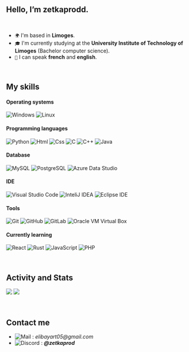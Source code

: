 ##  Hello, I’m zetkaprodd. 

<br>

- `🌍` I'm based in **Limoges**.
- `🎓` I'm currently studying at the **University Institute of Technology of Limoges** (Bachelor computer science).
- `💬` I can speak **french** and **english**.

<br>

## **My skills**

#### Operating systems
![Windows](https://img.shields.io/badge/Windows-0078D6?style=flat&logo=windows&logoColor=white) 
![Linux](https://img.shields.io/badge/Linux-FCC624?style=flat&logo=linux&logoColor=black)

#### Programming languages
![Python](https://img.shields.io/badge/Python-3776AB?style=flat&logo=python&logoColor=white)
![Html](https://img.shields.io/badge/Html-ff8000?style=flat&logo=html5&logoColor=white)
![Css](https://img.shields.io/badge/Css-032cfc?style=flat&logo=css3&logoColor=white)
![C](https://img.shields.io/badge/C-737b4c?style=flat&logo=c&logoColor=white)
![C++](https://img.shields.io/badge/C++-a68523?style=flat&logo=cplusplus&logoColor=white)
![Java](https://img.shields.io/badge/Java-%23ED8B00.svg?style=flat&logo=openjdk&color=red&logoColor=white)


#### Database
![MySQL](https://img.shields.io/badge/MySQL-00758f?style=flat&logo=MySQL&logoColor=white)
![PostgreSQL](https://img.shields.io/badge/PostgreSQL-0064a5?style=flat&logo=PostgreSQL&logoColor=white)
![Azure Data Studio](https://img.shields.io/badge/Azure%20Data%20Studio-007FFF?style=flat&logo=/Azure%20Data%20Studio&logoColor=white)

#### IDE
![Visual Studio Code](https://img.shields.io/badge/Visual%20Studio%20Code-007ACC?style=flat&logo=visual-studio-code&logoColor=white)
![InteliJ IDEA](https://img.shields.io/badge/InteliJ%20IDEA-000000?style=flat&logo=intellijidea&logoColor=white)
![Eclipse IDE](https://img.shields.io/badge/Eclipse%20IDE-2C2255?style=flat&logo=eclipse-ide&color=blue)

#### Tools
![Git](https://img.shields.io/badge/Git-F1502F?style=flat&logo=git&logoColor=white)
![GitHub](https://img.shields.io/badge/GitHub-181717?style=flat&logo=Github&logoColor=white)
![GitLab](https://img.shields.io/badge/GitLab-fc6d26?style=flat&logo=GitLab&logoColor=white)
![Oracle VM Virtual Box](https://img.shields.io/badge/Oracle%20VM%20Virtual%20Box-C3C7D3?style=flat&logo=oracle&logoColor=white)

#### Currently learning
![React](https://img.shields.io/badge/React-333?style=flat&logo=React&logoColor=white)
![Rust](https://img.shields.io/badge/Rust-b7410e?style=flat&logo=Rust&logoColor=white)
![JavaScript](https://img.shields.io/badge/JavaScript-F0DB4F?style=flat&logo=Javascript&logoColor=white)
![PHP](https://img.shields.io/badge/PHP-AEB2D5?style=flat&logo=PHP&logoColor=white)

<br>

##  Activity and Stats
<img src="https://github-readme-stats.vercel.app/api?username=zetkaprodd&show_icons=true&theme=dark&line_height=20"> <img src="https://github-readme-stats.vercel.app/api/top-langs/?username=zetkaprodd&layout=compact&theme=dark">

<br>

##  Contact me
- ![Mail](https://img.shields.io/badge/Mail-0078D6?style=flat&logo=gmail&logoColor=white) : _elibayart05@gmail.com_
- ![Discord](https://img.shields.io/badge/Discord-7289DA?style=flat&logo=discord&logoColor=white) : _**@zetkaprod**_
